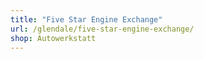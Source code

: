 ```yaml
---
title: "Five Star Engine Exchange"
url: /glendale/five-star-engine-exchange/
shop: Autowerkstatt
---
```

